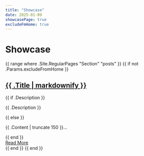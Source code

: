 ```yaml
---
title: "Showcase"
date: 2025-01-09
showcasePage: true
excludeFmHome: true
---
```


<div class="showcase">
  <h1>Showcase</h1>
  <div class="post-previews">
    {{ range where .Site.RegularPages "Section" "posts" }}
      {{ if not .Params.excludeFromHome }}
        <article class="post-preview">
          <h2 class="post-title">
            <a href="{{ .Permalink }}">{{ .Title | markdownify }}</a>
          </h2>
          <div class="post-description">
            {{ if .Description }}
              <p>{{ .Description }}</p>
            {{ else }}
              <p>{{ .Content | truncate 150 }}...</p>
            {{ end }}
          </div>
          <a href="{{ .Permalink }}" class="read-more">Read More</a>
        </article>
      {{ end }}
    {{ end }}
  </div>
</div>
